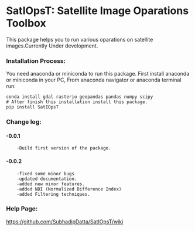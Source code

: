 # SatIOpsT: Satellite Image Oparations Toolbox
This package helps you to run various oparations on satellite images.Currently Under development.

### Installation Process:
You need anaconda or miniconda to run this package. First install anaconda or miniconda in your PC, From anaconda navigator or anaconda terminal run:

    conda install gdal rasterio geopandas pandas numpy scipy
    # After finish this installation install this package.
    pip install SatIOpsT

### Change log:
#### -0.0.1
        -Build first version of the package.
#### -0.0.2
        -fixed some minor bugs
        -updated documentation.
        -added new minor features.
        -added NDI (Normalized Difference Index)
        -added Filtering techniques.
### Help Page:
https://github.com/SubhadipDatta/SatIOpsT/wiki